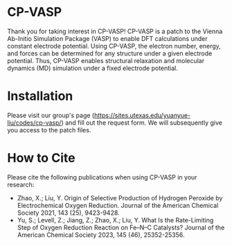 # CP-VASP
Thank you for taking interest in CP-VASP! CP-VASP is a patch to the Vienna Ab-Initio Simulation Package (VASP) to enable DFT calculations under constant electrode potential. Using CP-VASP, the electron number, energy, and forces can be determined for any structure under a given electrode potential. Thus, CP-VASP enables structural relaxation and molecular dynamics (MD) simulation under a fixed electrode potential.

# Installation
Please visit our group's page (https://sites.utexas.edu/yuanyue-liu/codes/cp-vasp/) and fill out the request form. We will subsequently give you access to the patch files.

# How to Cite
Please cite the following publications when using CP-VASP in your research:
* Zhao, X.; Liu, Y. Origin of Selective Production of Hydrogen Peroxide by Electrochemical Oxygen Reduction. Journal of the American Chemical Society 2021, 143 (25), 9423-9428.
* Yu, S.; Levell, Z.; Jiang, Z.; Zhao, X.; Liu, Y. What Is the Rate-Limiting Step of Oxygen Reduction Reaction on Fe–N–C Catalysts? Journal of the American Chemical Society 2023, 145 (46), 25352-25356.
